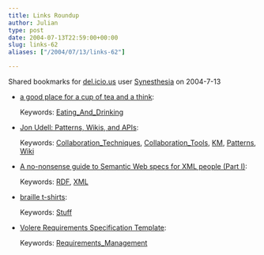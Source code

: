 ```yaml
---
title: Links Roundup
author: Julian
type: post
date: 2004-07-13T22:59:00+00:00
slug: links-62 
aliases: ["/2004/07/13/links-62"]

---
```

Shared bookmarks for [del.icio.us][1] user  [Synesthesia][2] on 2004-7-13

  * [a good place for a cup of tea and a think][3]:
   
    Keywords: [Eating\_And\_Drinking][4]
  * [Jon Udell: Patterns, Wikis, and APIs][5]:
   
    Keywords: [Collaboration_Techniques][6], [Collaboration_Tools][7], [KM][8], [Patterns][9], [Wiki][10]
  * [A no-nonsense guide to Semantic Web specs for XML people (Part I)][11]:
   
    Keywords: [RDF][12], [XML][13]
  * [braille t-shirts][14]:
   
    Keywords: [Stuff][15]
  * [Volere Requirements Specification Template][16]:
   
    Keywords: [Requirements_Management][17]

 [1]: https://del.icio.us/
 [2]: https://del.icio.us/synesthesia
 [3]: https://russelldavies.typepad.com/ateaandathink/ "https://russelldavies.typepad.com/ateaandathink/"
 [4]: https://del.icio.us/synesthesia/Eating_And_Drinking
 [5]: https://weblog.infoworld.com/udell/2004/05/21.html "https://weblog.infoworld.com/udell/2004/05/21.html"
 [6]: https://del.icio.us/synesthesia/Collaboration_Techniques
 [7]: https://del.icio.us/synesthesia/Collaboration_Tools
 [8]: https://del.icio.us/synesthesia/KM
 [9]: https://del.icio.us/synesthesia/Patterns
 [10]: https://del.icio.us/synesthesia/Wiki
 [11]: https://www.betaversion.org/~stefano/linotype/news/57/ "https://www.betaversion.org/~stefano/linotype/news/57/"
 [12]: https://del.icio.us/synesthesia/RDF
 [13]: https://del.icio.us/synesthesia/XML
 [14]: https://www.notvanilla.us/ "https://www.notvanilla.us/"
 [15]: https://del.icio.us/synesthesia/Stuff
 [16]: https://www.volere.co.uk/template.htm "https://www.volere.co.uk/template.htm"
 [17]: https://del.icio.us/synesthesia/Requirements_Management